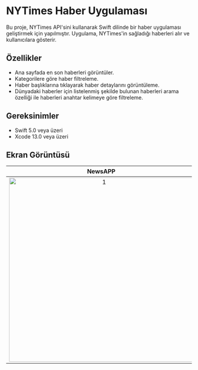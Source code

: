 # NYTimes Haber Uygulaması

Bu proje, NYTimes API'sini kullanarak Swift dilinde bir haber uygulaması geliştirmek için yapılmıştır. Uygulama, NYTimes'in sağladığı haberleri alır ve kullanıcılara gösterir.

## Özellikler

- Ana sayfada en son haberleri görüntüler.
- Kategorilere göre haber filtreleme.
- Haber başlıklarına tıklayarak haber detaylarını görüntüleme.
- Dünyadaki haberler için listelenmiş şekilde bulunan haberleri arama özelliği ile haberleri anahtar kelimeye göre filtreleme.

## Gereksinimler

- Swift 5.0 veya üzeri
- Xcode 13.0 veya üzeri

## Ekran Görüntüsü

NewsAPP            | Iphone 14 Pro
:-------------------------:|:-------------------------:
<img src="https://github.com/furkannyildirimm/FurkanYildirim_HW2/tree/main/GIF/1.gif" alt="1" width="500px"> |  <img src="https://github.com/furkannyildirimm/FurkanYildirim_HW2/tree/main/GIF/2.gif" alt="2" width="500px">
